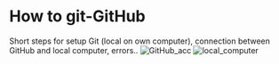 # How to git-GitHub

Short steps for setup Git (local on own computer), connection between GitHub and local computer, errors..
![GitHub_acc](https://user-images.githubusercontent.com/108144989/181847516-fc921fb6-17d1-4291-b4d8-edb107e611bb.png)
![local_computer](https://user-images.githubusercontent.com/108144989/181847525-c7f3587e-5c01-48b2-90a5-dc0d190def52.png)
